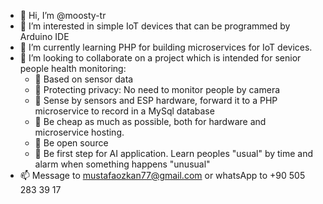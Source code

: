 - 👋 Hi, I’m @moosty-tr
- 👀 I’m interested in simple IoT devices that can be programmed by Arduino IDE 
- 🌱 I’m currently learning PHP for building microservices for IoT devices. 
- 💞️ I’m looking to collaborate on a project which is intended for senior people health monitoring:
  - 💞️ Based on sensor data
  - 💞️ Protecting privacy: No need to monitor people by camera
  - 💞️ Sense by sensors and ESP hardware, forward it to a PHP microservice to record in a MySql database
  - 💞️ Be cheap as much as possible, both for hardware and microservice hosting.
  - 💞️ Be open source
  - 💞️ Be first step for AI application. Learn peoples "usual" by time and alarm when something happens "unusual"  
- 📫 Message to mustafaozkan77@gmail.com or whatsApp to +90 505 283 39 17

<!---
moosty-tr/moosty-tr is a ✨ special ✨ repository because its `README.md` (this file) appears on your GitHub profile.
You can click the Preview link to take a look at your changes.
--->
